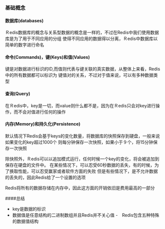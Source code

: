 ### 基础概念

#### 数据库(databases)
Ｒedis数据库的概念与关系型数据的概念是一样的，不过在Redis中我们使用数据库是为了用于不同应用的分组
使得不同应用的数据得以分离，Ｒedis中数据库以简单的数字进行命名

#### 命令(Commands)，键(Keys)和值(Values)
键是对数据进行标识的ID,而值则代表与键关联的真实数据，从整体上来看，Redis中的所有数据都可以标识为
键值对的关系，不过对于值来说，可以有多种数据类型

#### 查询(Query)
在Ｒedis中，key是一切，而value则什么都不是，因为在Ｒedis只会对key进行操作，而不会对值进行任何的操作

#### 内存(Memory)和持久化(Persistence)
默认情况下Redis会基于keys的变化数量，将数据库的快照保存到硬盘，一般来说如果变化的key超过1000个
则每分钟保存一次快照，如果小于９个，将15分钟保存一次快照

除快照外，Ｒedis可以以追加模式运行，任何时候一个key的变化，将会被追加到保存在硬盘的文件中。
在某些情况下，可以忍受60秒数据的丢失，有的时候，为了换取性能，可以忍受赢家或者软件方面的失败
但是有些情况下，是不允许数据的丢失的，因此Redis给了一个设置的选项

Redis将所有的数据存储在内存中，因此这方面的开销依旧是费用最高的一部分

####总结
- key是数据的标识
- 数据值是任意结构的二进制数组并且Redis并不关心值
-　Redis包含五种特殊的数据值结构

